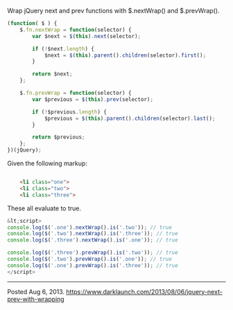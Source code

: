 Wrap jQuery next and prev functions with $.nextWrap() and $.prevWrap().

```javascript
(function( $ ) {
    $.fn.nextWrap = function(selector) {
        var $next = $(this).next(selector);

        if (!$next.length) {
            $next = $(this).parent().children(selector).first();
        }

        return $next;
    };

    $.fn.prevWrap = function(selector) {
        var $previous = $(this).prev(selector);

        if (!$previous.length) {
            $previous = $(this).parent().children(selector).last();
        }

        return $previous;
    };
})(jQuery);
```

Given the following markup:
```html

    <li class="one">
    <li class="two">
    <li class="three">

```

These all evaluate to true.

```javascript
&lt;script>
console.log($('.one').nextWrap().is('.two')); // true
console.log($('.two').nextWrap().is('.three')); // true
console.log($('.three').nextWrap().is('.one')); // true

console.log($('.three').prevWrap().is('.two')); // true
console.log($('.two').prevWrap().is('.one')); // true
console.log($('.one').prevWrap().is('.three')); // true
</script>
```

---

Posted Aug 6, 2013.
https://www.darklaunch.com/2013/08/06/jquery-next-prev-with-wrapping